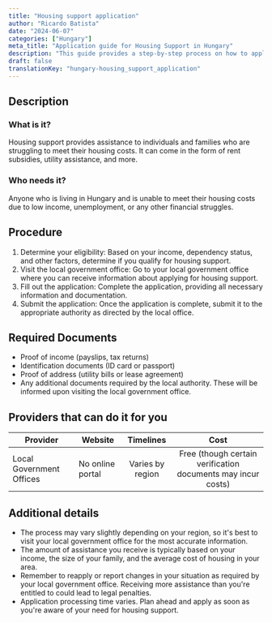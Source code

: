 ```yaml
---
title: "Housing support application"
author: "Ricardo Batista"
date: "2024-06-07"
categories: ["Hungary"]
meta_title: "Application guide for Housing Support in Hungary"
description: "This guide provides a step-by-step process on how to apply for housing support in Hungary, including required documents and service providers."
draft: false
translationKey: "hungary-housing_support_application"
---
```


## Description
### What is it?
Housing support provides assistance to individuals and families who are struggling to meet their housing costs. It can come in the form of rent subsidies, utility assistance, and more.

### Who needs it?
Anyone who is living in Hungary and is unable to meet their housing costs due to low income, unemployment, or any other financial struggles.

## Procedure
1. Determine your eligibility: Based on your income, dependency status, and other factors, determine if you qualify for housing support.
2. Visit the local government office: Go to your local government office where you can receive information about applying for housing support.
3. Fill out the application: Complete the application, providing all necessary information and documentation. 
4. Submit the application: Once the application is complete, submit it to the appropriate authority as directed by the local office.

## Required Documents
- Proof of income (payslips, tax returns)
- Identification documents (ID card or passport)
- Proof of address (utility bills or lease agreement)
- Any additional documents required by the local authority. These will be informed upon visiting the local government office.

## Providers that can do it for you

| Provider        |     Website     |     Timelines    |       Cost      |
| --------------- | --------------- |  :-------------: | :-------------: |
| Local Government Offices      | No online portal       | Varies by region      | Free (though certain verification documents may incur costs) |

## Additional details
- The process may vary slightly depending on your region, so it's best to visit your local government office for the most accurate information.
- The amount of assistance you receive is typically based on your income, the size of your family, and the average cost of housing in your area.
- Remember to reapply or report changes in your situation as required by your local government office. Receiving more assistance than you're entitled to could lead to legal penalties.
- Application processing time varies. Plan ahead and apply as soon as you're aware of your need for housing support.